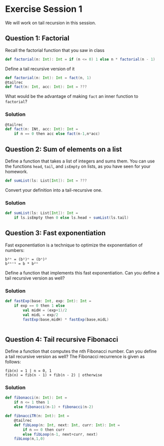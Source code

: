 # Exercise Session 1

We will work on tail recursion in this session.

## Question 1: Factorial

Recall the factorial function that you saw in class

```scala
def factorial(n: Int): Int = if (n <= 0) 1 else n * factorial(n - 1)
```

Define a tail recursive version of it

```scala
def factorial(n: Int): Int = fact(n, 1)
@tailrec
def fact(n: Int, acc: Int): Int = ???
```

What would be the advantage of making `fact` an inner function to `factorial`?


### Solution
```scala
@tailrec
def fact(n: INt, acc: Int): Int =
    if n == 0 then acc else fact(n-1,n*acc)
```

## Question 2: Sum of elements on a list

Define a function that takes a list of integers and sums them. You can use the functions `head`, `tail`, and `isEmpty` on lists, as you have seen for your homework.

```scala
def sumList(ls: List[Int]): Int = ???
```

Convert your definition into a tail-recursive one.

### Solution
```scala
def sumList(ls: List[Int]): Int =
    if ls.isEmpty then 0 else ls.head + sumList(ls.tail)

```
## Question 3: Fast exponentiation

Fast exponentiation is a technique to optimize the exponentiation of numbers:

```
b²ⁿ = (b²)ⁿ = (bⁿ)²
b²ⁿ⁺¹ = b * b²ⁿ
```

Define a function that implements this fast exponentiation. Can you define a tail recursive version as well?

### Solution
```scala
def fastExp(base: Int, exp: Int): Int =
    if exp == 0 then 1 else
        val midH = (exp+1)/2
        val midL = exp/2
        fastExp(base,midH) * fastExp(base,midL)
        
```
## Question 4: Tail recursive Fibonacci

Define a function that computes the nth Fibonacci number. Can you define a tail recursive version as well? The Fibonacci recurrence is given as follows:

```
fib(n) = 1 | n = 0, 1
fib(n) = fib(n - 1) + fib(n - 2) | otherwise
```

### Solution
```scala
def fibonacci(n: Int): Int =
    if n <= 1 then 1
    else fibonacci(n-1) + fibonacci(n-2)

def fibnacciTR(n: Int): Int =
    @tailrec
    def fibLoop(n: Int, next: Int, curr: Int): Int =
        if n == 0 then curr
        else fibLoop(n-1, next+curr, next)
    fibLoop(n,1,0)
```
